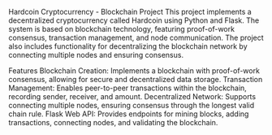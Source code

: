 Hardcoin Cryptocurrency - Blockchain Project
This project implements a decentralized cryptocurrency called Hardcoin using Python and Flask. The system is based on blockchain technology, featuring proof-of-work consensus, transaction management, and node communication. The project also includes functionality for decentralizing the blockchain network by connecting multiple nodes and ensuring consensus.

Features
Blockchain Creation: Implements a blockchain with proof-of-work consensus, allowing for secure and decentralized data storage.
Transaction Management: Enables peer-to-peer transactions within the blockchain, recording sender, receiver, and amount.
Decentralized Network: Supports connecting multiple nodes, ensuring consensus through the longest valid chain rule.
Flask Web API: Provides endpoints for mining blocks, adding transactions, connecting nodes, and validating the blockchain.
